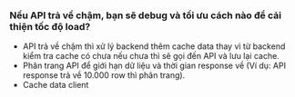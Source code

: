 
### Nếu API trả về chậm, bạn sẽ debug và tối ưu cách nào để cải thiện tốc độ load?
 
 - API trả về chậm thì xử lý backend thêm cache data thay vì từ backend kiểm tra cache có chưa nếu chưa thì sẽ gọi đến API và lưu lại cache.
 - Phân trang API để giới hạn dữ liệu và thời gian response về (Ví dụ: API response trả về 10.000 row thì phân trang).
 - Cache data client